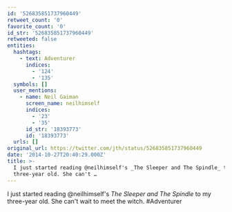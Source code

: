 ```yaml
---
id: '526835851737960449'
retweet_count: '0'
favorite_count: '0'
id_str: '526835851737960449'
retweeted: false
entities:
  hashtags:
    - text: Adventurer
      indices:
        - '124'
        - '135'
  symbols: []
  user_mentions:
    - name: Neil Gaiman
      screen_name: neilhimself
      indices:
        - '23'
        - '35'
      id_str: '18393773'
      id: '18393773'
  urls: []
original_url: https://twitter.com/jth/status/526835851737960449
date: '2014-10-27T20:40:29.000Z'
title: >-
  I just started reading @neilhimself's _The Sleeper and The Spindle_ to my
  three-year old. She can't …
---
```


I just started reading @neilhimself's _The Sleeper and The Spindle_ to my three-year old. She can't wait to meet the witch. #Adventurer